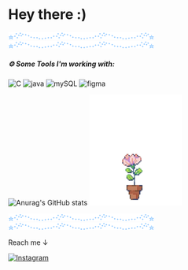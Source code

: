 ### <h1> Hey there :) </h1>

![](https://github.com/bytelisa/bytelisa/blob/main/blueDivider.gif) ![](https://github.com/bytelisa/bytelisa/blob/main/blueDivider.gif) 

<h5> ⚙️ Some Tools I'm working with: </h5> 
<p align="left">        
          
<img src="https://cdn.jsdelivr.net/gh/devicons/devicon/icons/c/c-line.svg" alt="C" width="45" height="45" />
<img src="https://cdn.jsdelivr.net/gh/devicons/devicon/icons/java/java-original-wordmark.svg" alt="java" width="45" height="45" />
<img src="https://cdn.jsdelivr.net/gh/devicons/devicon/icons/mysql/mysql-original-wordmark.svg" alt="mySQL" width="45" height="45" />
<img src="https://cdn.jsdelivr.net/gh/devicons/devicon/icons/figma/figma-original.svg"  alt="figma" width="45" height="45" />
</p>

![Anurag's GitHub stats](https://github-readme-stats.vercel.app/api?username=bytelisa&show_icons=true&theme=vue&bg_color=00000000&rank_icon=github&include_all_commits=true&text_bold=false) ![](https://github.com/bytelisa/bytelisa/blob/main/IMG_2122.png)

![](https://github.com/bytelisa/bytelisa/blob/main/blueDivider.gif) ![](https://github.com/bytelisa/bytelisa/blob/main/blueDivider.gif)

<p align="left">       
Reach me &#8595;

[![Instagram](https://img.shields.io/badge/Instagram-E4405F?style=for-the-badge&logo=Instagram&logoColor=white)](https://instagram.com/elisamarzioli?igshid=OGQ5ZDc2ODk2ZA==)

